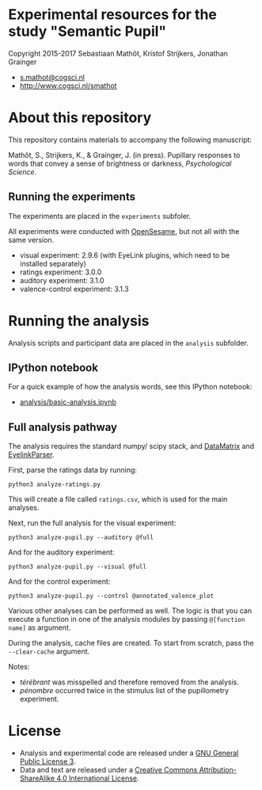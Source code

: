 # Experimental resources for the study "Semantic Pupil"

Copyright 2015-2017 Sebastiaan Mathôt, Kristof Strijkers, Jonathan Grainger

- <s.mathot@cogsci.nl>
- <http://www.cogsci.nl/smathot>

# About this repository

This repository contains materials to accompany the following manuscript:

Mathôt, S., Strijkers, K., & Grainger, J. (in press). Pupillary responses to words that convey a sense of brightness or darkness, *Psychological Science*.


## Running the experiments

The experiments are placed in the `experiments` subfoler.

All experiments were conducted with [OpenSesame](http://osdoc.cogsci.nl/), but not all with the same version.

- visual experiment: 2.9.6 (with EyeLink plugins, which need to be installed separately)
- ratings experiment: 3.0.0
- auditory experiment: 3.1.0
- valence-control experiment: 3.1.3


# Running the analysis

Analysis scripts and participant data are placed in the `analysis` subfolder.

## IPython notebook

For a quick example of how the analysis words, see this IPython notebook:

- [analysis/basic-analysis.ipynb](analysis/basic-analysis.ipynb)

## Full analysis pathway

The analysis requires the standard numpy/ scipy stack, and [DataMatrix](https://github.com/smathot/python-datamatrix) and [EyelinkParser](https://github.com/smathot/python-eyelinkparser).

First, parse the ratings data by running:

	python3 analyze-ratings.py

This will create a file called `ratings.csv`, which is used for the main analyses.

Next, run the full analysis for the visual experiment:

	python3 analyze-pupil.py --auditory @full

And for the auditory experiment:

	python3 analyze-pupil.py --visual @full
	
And for the control experiment:

	python3 analyze-pupil.py --control @annotated_valence_plot
	
Various other analyses can be performed as well. The logic is that you can execute a function in one of the analysis modules by passing `@[function name]` as argument.

During the analysis, cache files are created. To start from scratch, pass the `--clear-cache` argument.

Notes:

- *térébrant* was misspelled and therefore removed from the analysis.
- *pénombre* occurred twice in the stimulus list of the pupillometry experiment.


# License

- Analysis and experimental code are released under a [GNU General Public License 3](https://www.gnu.org/copyleft/gpl.html).
- Data and text are released under a [Creative Commons Attribution-ShareAlike 4.0 International License](http://creativecommons.org/licenses/by-sa/4.0/).
